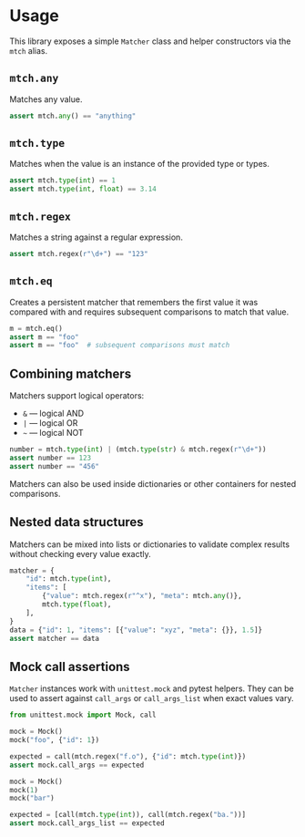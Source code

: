 # Usage

This library exposes a simple `Matcher` class and helper constructors via the `mtch` alias.

## `mtch.any`

Matches any value.

```python
assert mtch.any() == "anything"
```

## `mtch.type`

Matches when the value is an instance of the provided type or types.

```python
assert mtch.type(int) == 1
assert mtch.type(int, float) == 3.14
```

## `mtch.regex`

Matches a string against a regular expression.

```python
assert mtch.regex(r"\d+") == "123"
```

## `mtch.eq`

Creates a persistent matcher that remembers the first value it was compared with and requires subsequent comparisons to match that value.

```python
m = mtch.eq()
assert m == "foo"
assert m == "foo"  # subsequent comparisons must match
```

## Combining matchers

Matchers support logical operators:

* `&` — logical AND
* `|` — logical OR
* `~` — logical NOT

```python
number = mtch.type(int) | (mtch.type(str) & mtch.regex(r"\d+"))
assert number == 123
assert number == "456"
```

Matchers can also be used inside dictionaries or other containers for nested comparisons.

## Nested data structures

Matchers can be mixed into lists or dictionaries to validate complex results without checking every value exactly.

```python
matcher = {
    "id": mtch.type(int),
    "items": [
        {"value": mtch.regex(r"^x"), "meta": mtch.any()},
        mtch.type(float),
    ],
}
data = {"id": 1, "items": [{"value": "xyz", "meta": {}}, 1.5]}
assert matcher == data
```

## Mock call assertions

`Matcher` instances work with `unittest.mock` and pytest helpers. They can be used to assert against `call_args` or `call_args_list` when exact values vary.

```python
from unittest.mock import Mock, call

mock = Mock()
mock("foo", {"id": 1})

expected = call(mtch.regex("f.o"), {"id": mtch.type(int)})
assert mock.call_args == expected

mock = Mock()
mock(1)
mock("bar")

expected = [call(mtch.type(int)), call(mtch.regex("ba."))]
assert mock.call_args_list == expected
```
